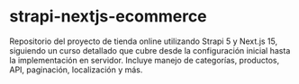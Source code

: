 # strapi-nextjs-ecommerce
Repositorio del proyecto de tienda online utilizando Strapi 5 y Next.js 15, siguiendo un curso detallado que cubre desde la configuración inicial hasta la implementación en servidor. Incluye manejo de categorías, productos, API, paginación, localización y más.
